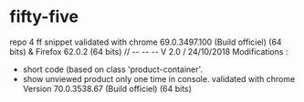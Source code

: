 # fifty-five
repo 4 ff snippet
validated with chrome 69.0.3497.100 (Build officiel) (64 bits) & Firefox 62.0.2 (64 bits)
// -- -- --
V 2.0 / 24/10/2018
Modifications :
  - short code (based on class 'product-container'.
  - show unviewed product only one time in console.
validated with chrome Version 70.0.3538.67 (Build officiel) (64 bits)
